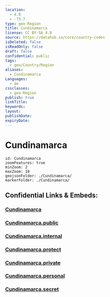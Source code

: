 ```yaml
---
location:
  - 4.8
  - -73.7
type: geo-Region
title: Cundinamarca
license: CC BY-SA 4.0
source: https://datahub.io/core/country-codes
isDeleted: false
isReadOnly: false
draft: false
confidential: public
tags:
  - geo/Country/Region
aliases:
  - Cundinamarca
Languages:
  - de
cssclasses:
  - geo-Region
publish: true
linkTitle:
keywords:
layout:
publishDate:
expiryDate:
---
```


# Cundinamarca

```leaflet
id: Cundinamarca
zoomFeatures: true 
minZoom: 2 
maxZoom: 18
geojsonFolder: ./Cundinamarca/
markerFolder: ./Cundinamarca/
```


## Confidential Links & Embeds: 

### [Cundinamarca](/_Standards/Earth/Continent/America~South/Colombia/departments~Colombia/Cundinamarca.md) 

### [Cundinamarca.public](/_public/Earth/Continent/America~South/Colombia/departments~Colombia/Cundinamarca.public.md) 

### [Cundinamarca.internal](/_internal/Earth/Continent/America~South/Colombia/departments~Colombia/Cundinamarca.internal.md) 

### [Cundinamarca.protect](/_protect/Earth/Continent/America~South/Colombia/departments~Colombia/Cundinamarca.protect.md) 

### [Cundinamarca.private](/_private/Earth/Continent/America~South/Colombia/departments~Colombia/Cundinamarca.private.md) 

### [Cundinamarca.personal](/_personal/Earth/Continent/America~South/Colombia/departments~Colombia/Cundinamarca.personal.md) 

### [Cundinamarca.secret](/_secret/Earth/Continent/America~South/Colombia/departments~Colombia/Cundinamarca.secret.md)

